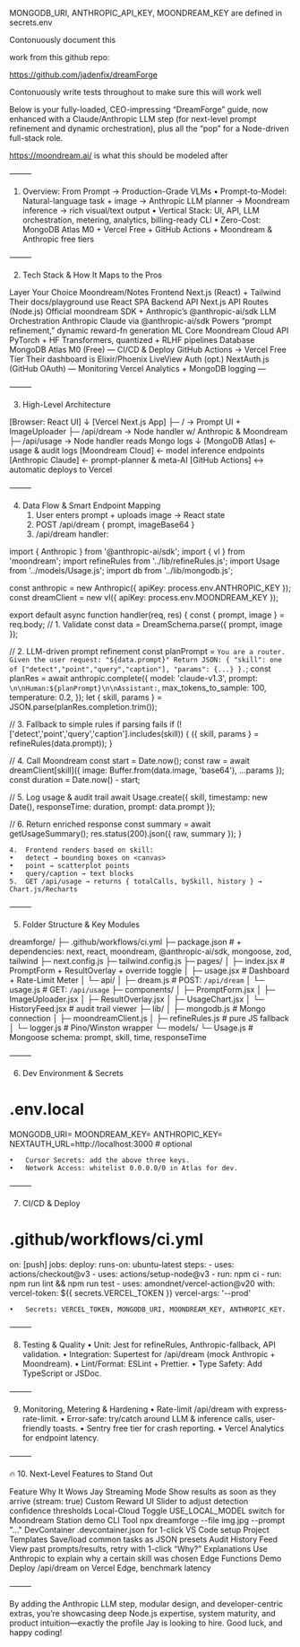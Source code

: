 MONGODB_URI, ANTHROPIC_API_KEY, MOONDREAM_KEY are defined in secrets.env

Contonuously document this

work from this github repo:

https://github.com/jadenfix/dreamForge

Contonuously write tests throughout to make sure this will work well

Below is your fully-loaded, CEO-impressing “DreamForge” guide, now enhanced with a Claude/Anthropic LLM step (for next-level prompt refinement and dynamic orchestration), plus all the “pop” for a Node-driven full-stack role.

https://moondream.ai/ is what this should be modeled after 

⸻

1. Overview: From Prompt → Production-Grade VLMs
	•	Prompt-to-Model: Natural-language task + image → Anthropic LLM planner → Moondream inference → rich visual/text output
	•	Vertical Stack: UI, API, LLM orchestration, metering, analytics, billing-ready CLI
	•	Zero-Cost: MongoDB Atlas M0 + Vercel Free + GitHub Actions + Moondream & Anthropic free tiers

⸻

2. Tech Stack & How It Maps to the Pros

Layer	Your Choice	Moondream/Notes
Frontend	Next.js (React) + Tailwind	Their docs/playground use React SPA
Backend API	Next.js API Routes (Node.js)	Official moondream SDK + Anthropic’s @anthropic-ai/sdk
LLM Orchestration	Anthropic Claude via @anthropic-ai/sdk	Powers “prompt refinement,” dynamic reward-fn generation
ML Core	Moondream Cloud API	PyTorch + HF Transformers, quantized + RLHF pipelines
Database	MongoDB Atlas M0 (Free)	—
CI/CD & Deploy	GitHub Actions → Vercel Free Tier	Their dashboard is Elixir/Phoenix LiveView
Auth (opt.)	NextAuth.js (GitHub OAuth)	—
Monitoring	Vercel Analytics + MongoDB logging	—


⸻

3. High-Level Architecture

[Browser: React UI]
      ↓
[Vercel Next.js App]
   ├─ /           → Prompt UI + ImageUploader
   ├─ /api/dream  → Node handler w/ Anthropic & Moondream
   ├─ /api/usage  → Node handler reads Mongo logs
      ↓
[MongoDB Atlas] ← usage & audit logs
[Moondream Cloud] ← model inference endpoints
[Anthropic Claude] ← prompt-planner & meta-AI
[GitHub Actions] ↔ automatic deploys to Vercel


⸻

4. Data Flow & Smart Endpoint Mapping
	1.	User enters prompt + uploads image → React state
	2.	POST /api/dream { prompt, imageBase64 }
	3.	/api/dream handler:

import { Anthropic } from '@anthropic-ai/sdk';
import { vl } from 'moondream';
import refineRules from '../lib/refineRules.js';
import Usage from '../models/Usage.js';
import db from '../lib/mongodb.js';

const anthropic = new Anthropic({ apiKey: process.env.ANTHROPIC_KEY });
const dreamClient = new vl({ apiKey: process.env.MOONDREAM_KEY });

export default async function handler(req, res) {
  const { prompt, image } = req.body;
  // 1. Validate
  const data = DreamSchema.parse({ prompt, image });

  // 2. LLM-driven prompt refinement
  const planPrompt = `
  You are a router. Given the user request:
  "${data.prompt}"
  Return JSON: { "skill": one of ["detect","point","query","caption"],
                 "params": {...} }.
  `;
  const planRes = await anthropic.complete({
    model: 'claude-v1.3',
    prompt: `\n\nHuman:${planPrompt}\n\nAssistant:`,
    max_tokens_to_sample: 100,
    temperature: 0.2,
  });
  let { skill, params } = JSON.parse(planRes.completion.trim());

  // 3. Fallback to simple rules if parsing fails
  if (!['detect','point','query','caption'].includes(skill)) {
    ({ skill, params } = refineRules(data.prompt));
  }

  // 4. Call Moondream
  const start = Date.now();
  const raw = await dreamClient[skill]({
    image: Buffer.from(data.image, 'base64'),
    ...params
  });
  const duration = Date.now() - start;

  // 5. Log usage & audit trail
  await Usage.create({ skill, timestamp: new Date(), responseTime: duration, prompt: data.prompt });

  // 6. Return enriched response
  const summary = await getUsageSummary();
  res.status(200).json({ raw, summary });
}


	4.	Frontend renders based on skill:
	•	detect → bounding boxes on <canvas>
	•	point → scatterplot points
	•	query/caption → text blocks
	5.	GET /api/usage → returns { totalCalls, bySkill, history } → Chart.js/Recharts

⸻

5. Folder Structure & Key Modules

dreamforge/
├─ .github/workflows/ci.yml
├─ package.json      # + dependencies: next, react, moondream, @anthropic-ai/sdk, mongoose, zod, tailwind
├─ next.config.js
├─ tailwind.config.js
├─ pages/
│  ├─ index.jsx      # PromptForm + ResultOverlay + override toggle
│  ├─ usage.jsx      # Dashboard + Rate-Limit Meter
│  └─ api/
│     ├─ dream.js    # POST: `/api/dream`
│     └─ usage.js    # GET: `/api/usage`
├─ components/
│  ├─ PromptForm.jsx
│  ├─ ImageUploader.jsx
│  ├─ ResultOverlay.jsx
│  ├─ UsageChart.jsx
│  └─ HistoryFeed.jsx  # audit trail viewer
├─ lib/
│  ├─ mongodb.js     # Mongo connection
│  ├─ moondreamClient.js
│  ├─ refineRules.js # pure JS fallback
│  └─ logger.js      # Pino/Winston wrapper
└─ models/
   └─ Usage.js       # Mongoose schema: prompt, skill, time, responseTime


⸻

6. Dev Environment & Secrets

# .env.local
MONGODB_URI=<your Mongo Atlas URI>
MOONDREAM_KEY=<your Moondream API key>
ANTHROPIC_KEY=<your Anthropic API key>
NEXTAUTH_URL=http://localhost:3000   # optional

	•	Cursor Secrets: add the above three keys.
	•	Network Access: whitelist 0.0.0.0/0 in Atlas for dev.

⸻

7. CI/CD & Deploy

# .github/workflows/ci.yml
on: [push]
jobs:
  deploy:
    runs-on: ubuntu-latest
    steps:
      - uses: actions/checkout@v3
      - uses: actions/setup-node@v3
      - run: npm ci
      - run: npm run lint && npm run test
      - uses: amondnet/vercel-action@v20
        with:
          vercel-token: ${{ secrets.VERCEL_TOKEN }}
          vercel-args: '--prod'

	•	Secrets: VERCEL_TOKEN, MONGODB_URI, MOONDREAM_KEY, ANTHROPIC_KEY.

⸻

8. Testing & Quality
	•	Unit: Jest for refineRules, Anthropic-fallback, API validation.
	•	Integration: Supertest for /api/dream (mock Anthropic + Moondream).
	•	Lint/Format: ESLint + Prettier.
	•	Type Safety: Add TypeScript or JSDoc.

⸻

9. Monitoring, Metering & Hardening
	•	Rate-limit /api/dream with express-rate-limit.
	•	Error-safe: try/catch around LLM & inference calls, user-friendly toasts.
	•	Sentry free tier for crash reporting.
	•	Vercel Analytics for endpoint latency.

⸻

🔥 10. Next-Level Features to Stand Out

Feature	Why It Wows Jay
Streaming Mode	Show results as soon as they arrive (stream: true)
Custom Reward UI	Slider to adjust detection confidence thresholds
Local-Cloud Toggle	USE_LOCAL_MODEL switch for Moondream Station demo
CLI Tool	npx dreamforge --file img.jpg --prompt "..."
DevContainer	.devcontainer.json for 1-click VS Code setup
Project Templates	Save/load common tasks as JSON presets
Audit History Feed	View past prompts/results, retry with 1-click
“Why?” Explanations	Use Anthropic to explain why a certain skill was chosen
Edge Functions Demo	Deploy /api/dream on Vercel Edge, benchmark latency


⸻

By adding the Anthropic LLM step, modular design, and developer-centric extras, you’re showcasing deep Node.js expertise, system maturity, and product intuition—exactly the profile Jay is looking to hire. Good luck, and happy coding!